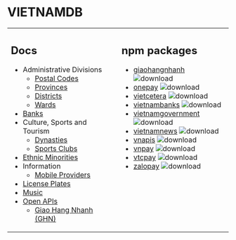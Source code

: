 # VIETNAMDB

<table style="width:100%"><tr><td valign="top" width="50%">

## Docs

- Administrative Divisions
  - [Postal Codes](docs/administrative-divisions/postal-codes.csv)
  - [Provinces](docs/administrative-divisions/provinces.csv)
  - [Districts](docs/administrative-divisions/districts.csv)
  - [Wards](docs/administrative-divisions/wards.csv)
- [Banks](docs/banks/banks.csv)
- Culture, Sports and Tourism
  - [Dynasties](docs/cst/culture/dynasties.csv)
  - [Sports Clubs](docs/cst/sports/clubs.csv)
- [Ethnic Minorities](docs/ethnic-minorities/ethnic-minorities.csv)
- Information
  - [Mobile Providers](docs/information/mobile-providers.csv)
- [License Plates](docs/license-plates/license-plates.csv)
- [Music](docs/music/artists.csv)
- [Open APIs](docs/open-apis/open-apis.csv)
  - [Giao Hang Nhanh (GHN)](docs/open-apis/ghn)

</td><td valign="top" width="50%">

## npm packages

- [giaohangnhanh](https://www.npmjs.com/package/giaohangnhanh) ![download](https://img.shields.io/npm/dm/giaohangnhanh.svg?style=flat)
- [onepay](https://www.npmjs.com/package/onepay) ![download](https://img.shields.io/npm/dm/onepay.svg?style=flat)
- [vietcetera](https://www.npmjs.com/package/vietcetera) ![download](https://img.shields.io/npm/dm/vietcetera.svg?style=flat)
- [vietnambanks](https://www.npmjs.com/package/vietnambanks) ![download](https://img.shields.io/npm/dm/vietnambanks.svg?style=flat)
- [vietnamgovernment](https://www.npmjs.com/package/vietnamgovernment) ![download](https://img.shields.io/npm/dm/vietnamgovernment.svg?style=flat)
- [vietnamnews](https://www.npmjs.com/package/vietnamnews) ![download](https://img.shields.io/npm/dm/vietnamnews.svg?style=flat)
- [vnapis](https://www.npmjs.com/package/vnapis) ![download](https://img.shields.io/npm/dm/vnapis.svg?style=flat)
- [vnpay](https://www.npmjs.com/package/vnpay) ![download](https://img.shields.io/npm/dm/vnpay.svg?style=flat)
- [vtcpay](https://www.npmjs.com/package/vtcpay) ![download](https://img.shields.io/npm/dm/vtcpay.svg?style=flat)
- [zalopay](https://www.npmjs.com/package/zalopay) ![download](https://img.shields.io/npm/dm/zalopay.svg?style=flat)

</td></tr></table>
